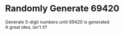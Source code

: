 # Randomly Generate 69420
Generate 5-digit numbers until 69420 is generated<br>
A great idea, isn't it?
